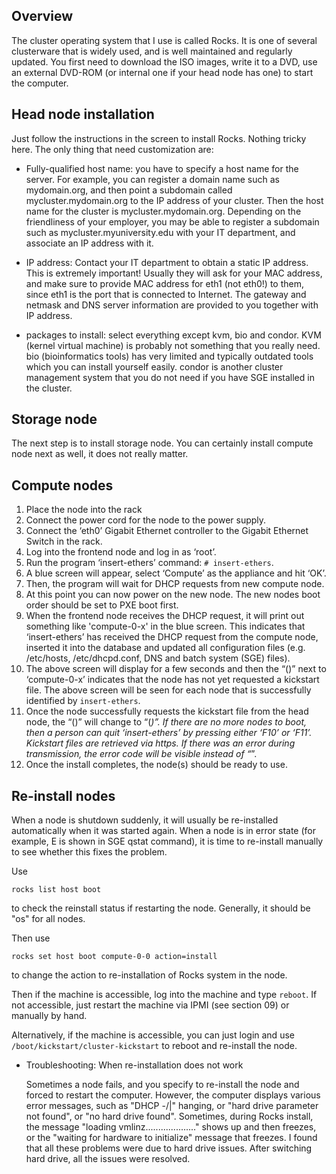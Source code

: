 ## Overview

The cluster operating system that I use is called Rocks. It is one of several clusterware that is widely used, and is well maintained and regularly updated. You first need to download the ISO images, write it to a DVD, use an external DVD-ROM (or internal one if your head node has one) to start the computer.

## Head node installation

Just follow the instructions in the screen to install Rocks. Nothing tricky here. The only thing that need customization are:

- Fully-qualified host name: you have to specify a host name for the server. For example, you can register a domain name such as mydomain.org, and then point a subdomain called mycluster.mydomain.org to the IP address of your cluster. Then the host name for the cluster is mycluster.mydomain.org. Depending on the friendliness of your employer, you may be able to register a subdomain such as mycluster.myuniversity.edu with your IT department, and associate an IP address with it.

- IP address: Contact your IT department to obtain a static IP address. This is extremely important! Usually they will ask for your MAC address, and make sure to provide MAC address for eth1 (not eth0!) to them, since eth1 is the port that is connected to Internet. The gateway and netmask and DNS server information are provided to you together with IP address.

- packages to install: select everything except kvm, bio and condor. KVM (kernel virtual machine) is probably not something that you really need. bio (bioinformatics tools) has very limited and typically outdated tools which you can install yourself easily. condor is another cluster management system that you do not need if you have SGE installed in the cluster. 

## Storage node

The next step is to install storage node. You can certainly install compute node next as well, it does not really matter. 

## Compute nodes

1. Place the node into the rack
2. Connect the power cord for the node to the power supply.
3. Connect the ‘eth0’ Gigabit Ethernet controller to the Gigabit Ethernet Switch in the rack.
4. Log into the frontend node and log in as ‘root’.
5. Run the program ‘insert-ethers’ command: `# insert-ethers`.
6. A blue screen will appear, select ‘Compute’ as the appliance and hit ‘OK’.
7. Then, the program will wait for DHCP requests from new compute node.
8. At this point you can now power on the new node. The new nodes boot order should be set to PXE boot first.
9. When the frontend node receives the DHCP request, it will print out something like 'compute-0-x' in the blue screen. This indicates that ‘insert-ethers’ has received the DHCP request from the compute node, inserted it into the database and updated all configuration files (e.g. /etc/hosts, /etc/dhcpd.conf, DNS and batch system (SGE) files).
10. The above screen will display for a few seconds and then the “()” next to ‘compute-0-x’ indicates that the node has not yet requested a kickstart file. The above screen will be seen for each node that is successfully identified by `insert-ethers`.
11. Once the node successfully requests the kickstart file from the head node, the “()” will change to “(*)”. If there are no more nodes to boot, then a person can quit ‘insert-ethers’ by pressing either ‘F10’ or ‘F11’. Kickstart files are retrieved via https. If there was an error during transmission, the error code will be visible instead of “*”.
12. Once the install completes, the node(s) should be ready to use.

## Re-install nodes

When a node is shutdown suddenly, it will usually be re-installed automatically when it was started again. When a node is in error state (for example, E is shown in SGE qstat command), it is time to re-install manually to see whether this fixes the problem.

Use 

```
rocks list host boot
```

to check the reinstall status if restarting the node. Generally, it should be "os" for all nodes.

Then use

```
rocks set host boot compute-0-0 action=install
```

to change the action to re-installation of Rocks system in the node.

Then if the machine is accessible, log into the machine and type `reboot`. If not accessible, just restart the machine via IPMI (see section 09) or manually by hand.

Alternatively, if the machine is accessible, you can just login and use `/boot/kickstart/cluster-kickstart` to reboot and re-install the node.

* Troubleshooting: When re-installation does not work

    Sometimes a node fails, and you specify to re-install the node and forced to restart the computer. However, the computer displays various error messages, such as "DHCP -/|\" hanging, or "hard drive parameter not found", or "no hard drive found". Sometimes, during Rocks install, the message "loading vmlinz...................." shows up and then freezes, or the "waiting for hardware to initialize" message that freezes. I found that all these problems were due to hard drive issues. After switching hard drive, all the issues were resolved.






